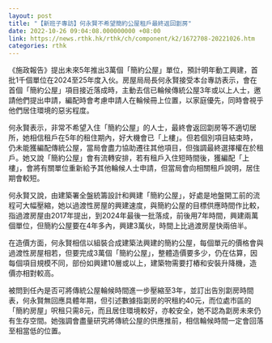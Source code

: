 ```yaml
---
layout: post
title: "【新班子專訪】何永賢不希望簡約公屋租戶最終返回劏房"
date: 2022-10-26 09:04:08.000000000 +08:00
link: https://news.rthk.hk/rthk/ch/component/k2/1672708-20221026.htm
categories: rthk
---
```


《施政報告》提出未來5年推出3萬個「簡約公屋」單位，預計明年動工興建，首批1千個單位在2024至25年度入伙。房屋局局長何永賢接受本台專訪表示，會在首個「簡約公屋」項目接近落成時，主動去信已輪候傳統公屋3年或以上人士，邀請他們提出申請，編配時會考慮申請人在輪候冊上位置，以家庭優先，同時會視乎他們居住環境的惡劣程度。

何永賢表示，非常不希望入住「簡約公屋」的人士，最終會返回劏房等不適切居所，她相信租戶在5年的租住期內，好大機會已「上樓」。但若個別項目結束時，仍未能獲編配傳統公屋，當局會盡力協助遷往其他項目，但強調最終選擇權在於租戶。她又說「簡約公屋」會有流轉安排，若有租戶入住短時間後，獲編配「上樓」，會將有關單位重新給予其他輪候人士申請，但當局會向相關租戶說明，居住期會較短。

何永賢又說，由建築署全盤統籌設計和興建「簡約公屋」，好處是地盤開工前的流程可大幅壓縮，她以過渡性房屋的興建速度，與簡約公屋的目標供應時間作比較，指過渡房屋由2017年提出，到2024年最後一批落成，前後用7年時間，興建兩萬個單位，但簡約公屋要在4年多內，興建3萬伙，時間上比過渡房屋快兩倍半。

在造價方面，何永賢相信以組裝合成建築法興建的簡約公屋，每個單元的價格會與過渡性房屋相若，但要完成3萬個「簡約公屋」，整體造價要多少，仍在估算，因每個項目規模不同，部份如興建10層或以上，建築物需要打樁和安裝升降機，造價亦相對較高。

被問到任內是否可將傳統公屋輪候時間進一步壓縮至3年，並訂出告別劏房時間表，何永賢無回應具體年期，但引述數據指劏房的呎租約40元，而位處市區的「簡約房屋」呎租只需8元，而且居住環境較好，亦較安全，她不認為劏房未來仍有生存空間。她強調會盡量研究將傳統公屋的供應推前，相信輪候時間一定會回落至相當低的位置。
